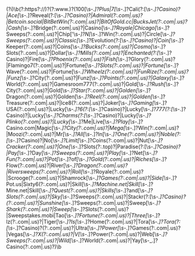 (?i)\b(?:https?:\/\/)?(?:www\.)?(100[\s\-_\.]?Plus|7[\s\-_\.]?Cali(?:[\s\-_\.]?Casino)?|Ace[\s\-_\.]?Reveal(?:[\s\-_\.]?Casino)?|Admiral(?:\.com|\.us)?|Betcoin\.social|BitBetWin(?:\.com|\.us)?|BitOfGold\.cc|BucksJet(?:\.com|\.us)?|Cash[\s\-_\.]?Bridge(?:\.com|\.us)?|Casino[\s\-_\.]?Royale|Chicago[\s\-_\.]?Sweeps(?:\.com|\.us)?|Chip['\s\-_]?N[\s\-_\.]?Win(?:\.com|\.us)?|Circle[\s\-_\.]?Sweeps(?:\.com|\.us)?|Classic[\s\-_\.]?Evolution(?:[\s\-_\.]?Casino)?|Coin[\s\-_\.]?Keeper(?:\.com|\.us)?|Coins[\s\-_\.]?Bucks(?:\.com|\.us)?|Cosmo[\s\-_\.]?Slots(?:\.com|\.us)?|Dollar[\s\-_\.]?Mills(?:\.com|\.us)?|Enchanted(?:[\s\-_\.]?Casino)?|Fire[\s\-_\.]?Phoenix(?:\.com|\.us)?|Fish[\s\-_\.]?Glory(?:\.com|\.us)?|Flamingo7(?:\.com|\.us)?|Fortune[\s\-_\.]?Slots(?:\.com|\.us)?|Fortune[\s\-_\.]?Wave(?:\.com|\.us)?|Fortune[\s\-_\.]?Wheelz(?:\.com|\.us)?|FunRize(?:\.com|\.us)?|Funz[\s\-_\.]?City(?:\.com|\.us)?|Funz[\s\-_\.]?Points(?:\.com|\.us)?|Galaxy[\s\-_\.]?World(?:\.com|\.us)?|Gamesroom777(?:\.com|\.us)?|Gold[\s\-_\.]?Rush[\s\-_\.]?City(?:\.com|\.us)?|Gold[\s\-_\.]?Star(?:\.com|\.us)?|Golden[\s\-_\.]?Dragon(?:\.com|\.us)?|Golden[\s\-_\.]?Reel(?:\.com|\.us)?|Golden[\s\-_\.]?Treasure(?:\.com|\.us)?|Ice8(?:\.com|\.us)?|Joker[\s\-_\.]?Gaming[\s\-_\.]?USA(?:\.com|\.us)?|Lucky[\s\-_\.]?6(?:[\s\-_\.]?Casino)?|Lucky[\s\-_\.]?777(?:[\s\-_\.]?Casino)?|Lucky[\s\-_\.]?Charms(?:[\s\-_\.]?Casino)?|Lucky[\s\-_\.]?Plinko(?:\.com|\.us)?|Lucky[\s\-_\.]?Me|Live[\s\-_\.]?Play[\s\-_\.]?Casino\.com|Magic[\s\-_\.]?City(?:\.com|\.us)?|Mega[\s\-_\.]?Win(?:\.com|\.us)?|Moozi(?:\.com|\.us)?|Mr[\s\-_\.]?All[\s\-_\.]?In[\s\-_\.]?One(?:\.com|\.us)?|Noble(?:[\s\-_\.]?Casino)?|No[\s\-_\.]?Limit[\s\-_\.]?Coins(?:\.com|\.us)?|Nut[\s\-_\.]?Cracker(?:\.com|\.us)?|One[\s\-_\.]?Slots(?:\.top)?|Paradise(?:[\s\-_\.]?Casino)?|Pay[\s\-_\.]?Day[\s\-_\.]?Sweeps(?:\.com|\.us)?|Play[\s\-_\.]?Net[\s\-_\.]?Fun(?:\.com|\.us)?|Pot[\s\-_\.]?of[\s\-_\.]?Gold(?:\.com|\.us)?|Riches[\s\-_\.]?Flow(?:\.com|\.us)?|River[\s\-_\.]?Dragon(?:\.com|\.us)?|Riversweeps(?:\.com|\.us)?|Roll[\s\-_\.]?Royale(?:\.com|\.us)?|Scrooge(?:\.com|\.us)?|Shamrock[\s\-_\.]?Games(?:\.com|\.us)?|Side[\s\-_\.]?Pot\.us|Sixty6(?:\.com|\.us)?|Skill[\s\-_\.]?Machine\.net|Skill[\s\-_\.]?Mine\.net|Skill[\s\-_\.]?Quest(?:\.com|\.us)?|Skills[\s\-_\.]?and[\s\-_\.]?Slots(?:\.com|\.us)?|Sky[\s\-_\.]?Sweeps(?:\.com|\.us)?|Stackr(?:[\s\-_\.]?Casino)?(?:\.com|\.us)?|Sunshine[\s\-_\.]?Sweeps(?:\.com|\.us)?|Sweep[\s\-_\.]?Shark(?:\.com|\.us)?|Sweep[\s\-_\.]?Slots(?:\.com|\.us)?|Sweepstakes\.mobi|Tao[\s\-_\.]?Fortune(?:\.com|\.us)?|Three[\s\-_\.]?lz(?:\.com|\.us)?|Tiger[\s\-_\.]?Is[\s\-_\.]?Home(?:\.com|\.us)?|Tora[\s\-_\.]?Tora(?:[\s\-_\.]?Casino)?(?:\.com|\.us)?|Ultra[\s\-_\.]?Power[\s\-_\.]?Games(?:\.com|\.us)?|Vegas[\s\-_\.]?X(?:\.com|\.us)?|V[\s\-_\.]?Power(?:\.com|\.us)?|Web[\s\-_\.]?Sweeps(?:\.com|\.us)?|Wild[\s\-_\.]?World(?:\.com|\.us)?|Yay[\s\-_\.]?Casino(?:\.com|\.us)?)\b